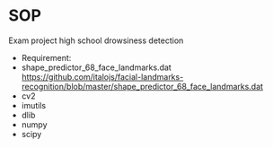 # SOP
Exam project high school drowsiness detection



- Requirement:
- shape_predictor_68_face_landmarks.dat https://github.com/italojs/facial-landmarks-recognition/blob/master/shape_predictor_68_face_landmarks.dat
- cv2
- imutils
- dlib
- numpy
- scipy
